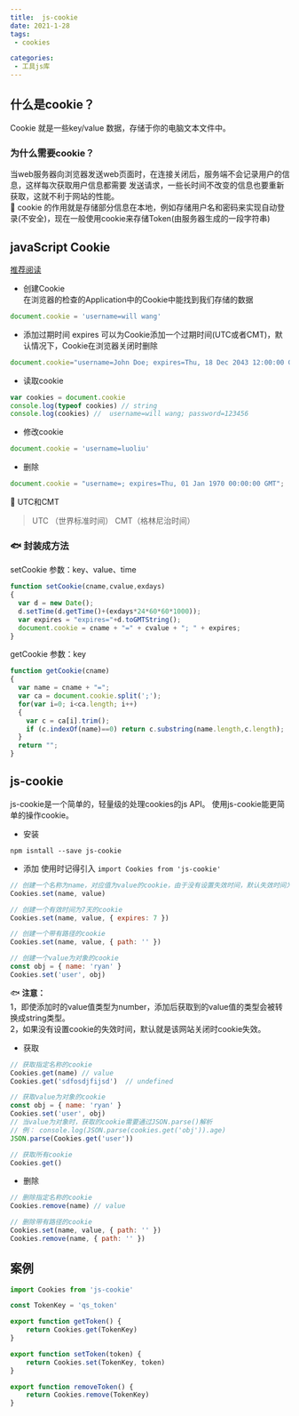 ```yaml
---
title:  js-cookie
date: 2021-1-28
tags:
 - cookies

categories: 
 - 工具js库
---
```


<Boxx type = 'tips' />

## 什么是cookie？
Cookie 就是一些key/value 数据，存储于你的电脑文本文件中。   

### 为什么需要cookie？
当web服务器向浏览器发送web页面时，在连接关闭后，服务端不会记录用户的信息，这样每次获取用户信息都需要
发送请求，一些长时间不改变的信息也要重新获取，这就不利于网站的性能。        
:dolphin: cookie 的作用就是存储部分信息在本地，例如存储用户名和密码来实现自动登录(不安全)，现在一般使用cookie来存储Token(由服务器生成的一段字符串)


## javaScript Cookie
[推荐阅读](https://www.runoob.com/js/js-cookies.html)
- 创建Cookie    
在浏览器的检查的Application中的Cookie中能找到我们存储的数据
```js
document.cookie = 'username=will wang'
```
- 添加过期时间 expires
可以为Cookie添加一个过期时间(UTC或者CMT)，默认情况下，Cookie在浏览器关闭时删除
```js
document.cookie="username=John Doe; expires=Thu, 18 Dec 2043 12:00:00 GMT";
```

- 读取cookie
```js
var cookies = document.cookie
console.log(typeof cookies) // string
console.log(cookies) //  username=will wang; password=123456
```
- 修改cookie
```js
document.cookie = 'username=luoliu'
```

- 删除
```js
document.cookie = "username=; expires=Thu, 01 Jan 1970 00:00:00 GMT";
```
:strawberry: UTC和CMT
> UTC （世界标准时间） CMT（格林尼治时间）

### :fish: 封装成方法
setCookie 参数：key、value、time
```js {1,6}
function setCookie(cname,cvalue,exdays)
{
  var d = new Date();
  d.setTime(d.getTime()+(exdays*24*60*60*1000));
  var expires = "expires="+d.toGMTString();
  document.cookie = cname + "=" + cvalue + "; " + expires;
}
```
getCookie 参数：key
```js
function getCookie(cname)
{
  var name = cname + "=";
  var ca = document.cookie.split(';');
  for(var i=0; i<ca.length; i++) 
  {
    var c = ca[i].trim();
    if (c.indexOf(name)==0) return c.substring(name.length,c.length);
  }
  return "";
}
```

## js-cookie
js-cookie是一个简单的，轻量级的处理cookies的js API。 使用js-cookie能更简单的操作cookie。
- 安装
```
npm isntall --save js-cookie
```

- 添加
使用时记得引入 ```import Cookies from 'js-cookie'```
```js
// 创建一个名称为name，对应值为value的cookie，由于没有设置失效时间，默认失效时间为该网站关闭时
Cookies.set(name, value)

// 创建一个有效时间为7天的cookie
Cookies.set(name, value, { expires: 7 })

// 创建一个带有路径的cookie
Cookies.set(name, value, { path: '' })

// 创建一个value为对象的cookie
const obj = { name: 'ryan' }
Cookies.set('user', obj)

```

:fish: **注意：**   
1，即使添加时的value值类型为number，添加后获取到的value值的类型会被转换成string类型。      
2，如果没有设置cookie的失效时间，默认就是该网站关闭时cookie失效。

- 获取
```js
// 获取指定名称的cookie
Cookies.get(name) // value
Cookies.get('sdfosdjfijsd')  // undefined

// 获取value为对象的cookie
const obj = { name: 'ryan' }
Cookies.set('user', obj)
// 当value为对象时，获取的cookie需要通过JSON.parse()解析
// 例： console.log(JSON.parse(cookies.get('obj')).age)   
JSON.parse(Cookies.get('user')) 

// 获取所有cookie
Cookies.get()

```

- 删除
```js
// 删除指定名称的cookie
Cookies.remove(name) // value

// 删除带有路径的cookie
Cookies.set(name, value, { path: '' })
Cookies.remove(name, { path: '' })
```


## 案例

```js
import Cookies from 'js-cookie'

const TokenKey = 'qs_token'

export function getToken() {
    return Cookies.get(TokenKey)
}

export function setToken(token) {
    return Cookies.set(TokenKey, token)
}

export function removeToken() {
    return Cookies.remove(TokenKey)
}
```


